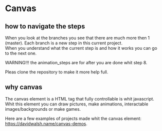 # Canvas

## how to navigate the steps

When you look at the branches you see that there are much more then 1 (master). Each branch is a new step in this current project. <br/> When you understand what the current step is and how it works you can go to the next one.

WARNING!!!
the animation_steps are for after you are done whit step 8.

Pleas clone the repository to make it more help full.


## why canvas

The canvas element is a HTML tag that fully controllable is whit javascript. Whit this element you can draw pictures, make animations, interactable images/backgrounds or make games.

Here are a few examples of projects made whit the canvas element: https://davidwalsh.name/canvas-demos.
